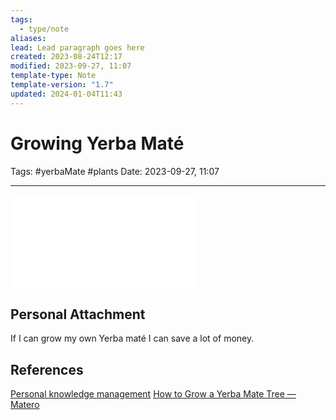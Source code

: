 ```yaml
---
tags:
  - type/note
aliases: 
lead: Lead paragraph goes here
created: 2023-08-24T12:17
modified: 2023-09-27, 11:07
template-type: Note
template-version: "1.7"
updated: 2024-01-04T11:43
---
```


# Growing Yerba Maté

Tags: #yerbaMate #plants
Date: 2023-09-27, 11:07

---

![Growing Yerba mate 2023-09-27 11.11.24.excalidraw](../Assets/Excalidraw/Growing%20Yerba%20mate%202023-09-27%2011.11.24.excalidraw.md)

## Personal Attachment

If I can grow my own Yerba maté I can save a lot of money. 

## References

[Personal knowledge management](../SLIP-BOX/Personal%20knowledge%20management.md)
[How to Grow a Yerba Mate Tree — Matero](https://yerbamatero.com/blogs/guides/how-to-grow-yerba-mate-tree)
